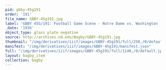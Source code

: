```yaml
---
pid: gbby-45g191
order: '191'
file_name: GBBY-45g191.jpg
label: 'GBBY 45G/191: Football Game Scene - Notre Dame vs. Washington - 1936'
_date: '1936'
object_type: glass plate negative
source: http://archives.nd.edu/Bagby/GBBY-45g191.jpg
thumbnail: "/img/derivatives/iiif/images/GBBY-45g191/full/250,/0/default.jpg"
manifest: "/img/derivatives/iiif/images/GBBY-45g191/manifest.json"
full: "/img/derivatives/iiif/images/GBBY-45g191/full/1140,/0/default.jpg"
layout: bagby_item
collection: bagby
---
```

